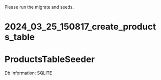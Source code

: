 Please run the migrate and seeds.
# 2024_03_25_150817_create_products_table
# ProductsTableSeeder
Db information: SQLITE
